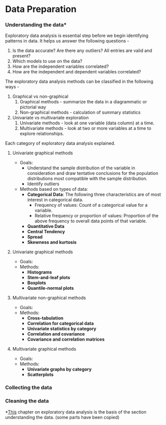 
# Data Preparation

### Understanding the data*
Exploratory data analysis is essential step before we begin identifying patterns in data. It helps us answer the following questions - 
1. Is the data accurate? Are there any outliers? All entries are valid and present?
2. Which models to use on the data?
3. How are the independent variables correlated?
4. How are the independent and dependent variables correlated?

The exploratory data analysis methods can be classified in the following ways -
1. Graphical vs non-graphical
    1. Graphical methods - summarize the data in a diagrammatic or pictorial way
    2. Non-graphical methods - calculation of summary statistics
2. Univariate vs multivariate exploration 
    1. Univariate methods - look at one variable (data column) at a time.
    2. Multivariate methods - look at two or more variables at a time to explore relationships.
    
Each category of exploratory data analysis explained.
1. Univariate graphical methods
    - Goals: 
        - Understand the sample distribution of the variable in consideration and draw tentative conclusions for the population distributions most compatible with the sample distribution. 
        - Identify outliers 
    - Methods based on types of data:
        - **Categorical Data**: The following three characteristics are of most interest in categorical data. 
            - Frequency of values: Count of a categorical value for a variable.
            - Relative frequency or proportion of values: Proportion of the above frequency to overall data points of that variable.
        - **Quantitative Data**
        - **Central Tendency**
        - **Spread**
        - **Skewness and kurtosis**

2.  Univariate graphical methods
    - Goals:
    - Methods:
        - **Histograms**
        - **Stem-and-leaf plots**
        - **Boxplots**
        - **Quantile-normal plots**
        
3.  Multivariate non-graphical methods
    - Goals:
    - Methods:
        - **Cross-tabulation**
        - **Correlation for categorical data**
        - **Univariate statistics by category**
        - **Correlation and covariance**
        - **Covariance and correlation matrices**
        
4. Multivariate graphical methods
    - Goals:
    - Methods:
        - **Univariate graphs by category**
        - **Scatterplots**

### Collecting the data 

### Cleaning the data


*[This](https://www.stat.cmu.edu/~hseltman/309/Book/chapter4.pdf) chapter on exploratory data analysis is the basis of the section understanding the data. (some parts have been copied)
